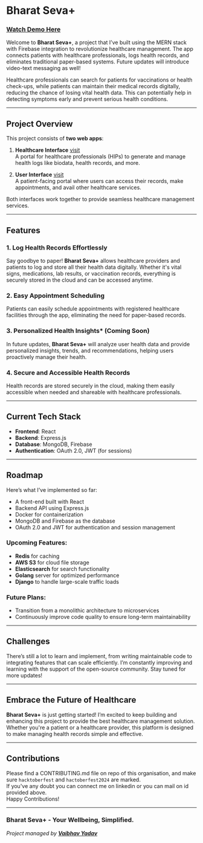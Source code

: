 # Bharat Seva+

### [Watch Demo Here](https://youtube.com/playlist?list=PLXRQ5AMta2AI_jZlGr0A5owICnGkDpElO&si=8AApluBocodaW-pr)

Welcome to **Bharat Seva+**, a project that I’ve built using the MERN stack with Firebase integration to revolutionize healthcare management. The app connects patients with healthcare professionals, logs health records, and eliminates traditional paper-based systems. Future updates will introduce video-text messaging as well!

Healthcare professionals can search for patients for vaccinations or health check-ups, while patients can maintain their medical records digitally, reducing the chance of losing vital health data. This can potentially help in detecting symptoms early and prevent serious health conditions.

---

## Project Overview

This project consists of **two web apps**:

1. **Healthcare Interface** [visit](https://bharatsevaplus-healthcare.netlify.app/)  
   A portal for healthcare professionals (HIPs) to generate and manage health logs like biodata, health records, and more.

2. **User Interface** [visit](https://bharatsevaplus-user.netlify.app/)  
   A patient-facing portal where users can access their records, make appointments, and avail other healthcare services.

Both interfaces work together to provide seamless healthcare management services.

---

## Features

### 1. Log Health Records Effortlessly  
Say goodbye to paper! **Bharat Seva+** allows healthcare providers and patients to log and store all their health data digitally. Whether it's vital signs, medications, lab results, or vaccination records, everything is securely stored in the cloud and can be accessed anytime.

### 2. Easy Appointment Scheduling  
Patients can easily schedule appointments with registered healthcare facilities through the app, eliminating the need for paper-based records.

### 3. Personalized Health Insights* (Coming Soon)  
In future updates, **Bharat Seva+** will analyze user health data and provide personalized insights, trends, and recommendations, helping users proactively manage their health.

### 4. Secure and Accessible Health Records  
Health records are stored securely in the cloud, making them easily accessible when needed and shareable with healthcare professionals.

---

## Current Tech Stack

- **Frontend**: React  
- **Backend**: Express.js  
- **Database**: MongoDB, Firebase  
- **Authentication**: OAuth 2.0, JWT (for sessions)  

---

## Roadmap

Here’s what I’ve implemented so far:

- A front-end built with React
- Backend API using Express.js
- Docker for containerization
- MongoDB and Firebase as the database
- OAuth 2.0 and JWT for authentication and session management

### Upcoming Features:

- **Redis** for caching  
- **AWS S3** for cloud file storage  
- **Elasticsearch** for search functionality  
- **Golang** server for optimized performance  
- **Django** to handle large-scale traffic loads

### Future Plans:
- Transition from a monolithic architecture to microservices
- Continuously improve code quality to ensure long-term maintainability

---

## Challenges

There’s still a lot to learn and implement, from writing maintainable code to integrating features that can scale efficiently. I’m constantly improving and learning with the support of the open-source community. Stay tuned for more updates!

---

## Embrace the Future of Healthcare

**Bharat Seva+** is just getting started! I’m excited to keep building and enhancing this project to provide the best healthcare management solution. Whether you're a patient or a healthcare provider, this platform is designed to make managing health records simple and effective.

---

## Contributions
Please find a CONTRIBUTING.md file on repo of this organisation, and make sure ```hacktoberfest``` and ```hactoberfest2024``` are marked.  
If you've any doubt you can connect me on linkedin or you can mail on id provided above.  
Happy Contributions! 

---

### Bharat Seva+ - Your Wellbeing, Simplified.

_Project managed by [**Vaibhav Yadav**](https://www.linkedin.com/in/vaibhav-yadav-4397351b9/)_ 


